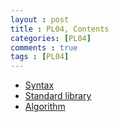 ```yaml
---
layout : post
title : PL04, Contents
categories: [PL04]
comments : true
tags : [PL04]
---
```


- <a href='https://userdyk-github.github.io/pl04/PL04-Syntax.html' class='jb-medium'>Syntax</a>
- <a href='https://userdyk-github.github.io/pl04/PL04-Standard-library.html' class='jb-medium'>Standard library</a>
- <a href='https://userdyk-github.github.io/pl04/PL04-Algorithm.html' class='jb-medium'>Algorithm</a>
